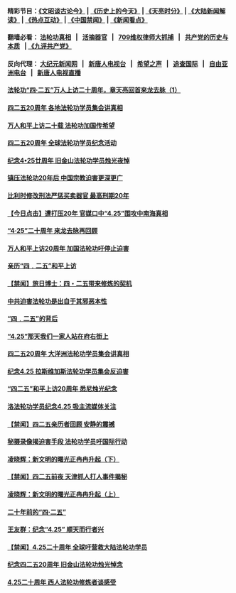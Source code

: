 #### 精彩节目：[《文昭谈古论今》](http://45.76.220.58/wenzhao) | [《历史上的今天》](http://45.76.220.58/today-in-history) | [《天亮时分》](http://45.76.220.58/tianliang) | [《大陆新闻解读》](http://45.76.220.58/ntdtv-comedy) | [《热点互动》](http://45.76.220.58/ntdtv-rdhd)  | [《中国禁闻》](http://45.76.220.58/ntdtv-news) | [《新闻看点》](http://45.76.220.58/news-insight) 

  #### 翻墙必看： [法轮功真相](http://45.32.40.21:10000/videos/truth.html) &nbsp;&nbsp;|&nbsp;&nbsp; [活摘器官](http://45.32.40.21:10000/videos/res/Organs/) &nbsp;&nbsp;|&nbsp;&nbsp; [709维权律师大抓捕](http://45.32.40.21:10000/videos/709/) &nbsp;&nbsp;|&nbsp;&nbsp; [共产党的历史与本质](http://45.32.40.21:10000/videos/ccp.html) &nbsp;&nbsp;| [《九评共产党》](http://45.32.40.21:10000/videos/jiuping/) 

#### 反向代理： [大纪元新闻网](http://45.76.199.44:10080/) &nbsp;&nbsp;|&nbsp;&nbsp; [新唐人电视台](http://45.76.199.44:8000/) &nbsp;&nbsp;|&nbsp;&nbsp; [希望之声](http://45.76.199.44:8200/) &nbsp;&nbsp;|&nbsp;&nbsp; [追查国际](http://45.76.199.44:10010/) &nbsp;&nbsp;|&nbsp;&nbsp; [自由亚洲电台](http://45.76.199.44:9800/) &nbsp;&nbsp;|&nbsp;&nbsp; [新唐人电视直播](http://45.76.199.44/) 

#### [法轮功“四·二五”万人上访二十周年，章天亮回首来龙去脉（1）](../pages/prog1530/a102565185.md?t=04261838) 

#### [四二五20周年 各地法轮功学员集会讲真相](../pages/prog1530/a102565160.md?t=04261838) 

#### [万人和平上访二十载 法轮功加国传希望](../pages/prog1530/a102565092.md?t=04261838) 

#### [四二五20周年 全球法轮功学员纪念活动](../pages/prog1530/a102564990.md?t=04261838) 

#### [纪念4•25廿周年 旧金山法轮功学员烛光夜悼](../pages/prog1530/a102564757.md?t=04261838) 

#### [镇压法轮功20年后 中国宗教迫害更深更广](../pages/prog1530/a102564740.md?t=04261838) 

#### [比利时修改刑法严惩买卖器官 最高刑期20年](../pages/prog1530/a102564724.md?t=04261838) 

#### [【今日点击】遭打压20年 官媒口中“4.25”围攻中南海真相](../pages/prog1530/a102564417.md?t=04261838) 

#### [“4·25”二十周年 来龙去脉再回顾](../pages/prog1530/a102564564.md?t=04261838) 

#### [万人和平上访20周年 加国法轮功吁停止迫害](../pages/prog1530/a102564629.md?t=04261838) 

#### [亲历“四﹒二五”和平上访](../pages/prog1530/a102564631.md?t=04261838) 

#### [【禁闻】旅日博士：四・二五带来修炼的契机](../pages/prog1530/a102564529.md?t=04261838) 

#### [中共迫害法轮功是出自于其邪恶本性](../pages/prog1530/a102564459.md?t=04261838) 

#### [“四﹒二五”的背后](../pages/prog1530/a102564453.md?t=04261838) 

#### [“4.25”那天我们一家人站在府右街上](../pages/prog1530/a102564447.md?t=04261838) 

#### [四二五20周年 大洋洲法轮功学员集会讲真相](../pages/prog1530/a102564355.md?t=04261838) 

#### [纪念4.25 拉斯维加斯法轮功学员集会反迫害](../pages/prog1530/a102564305.md?t=04261838) 

#### [“四二五”和平上访20周年 悉尼烛光纪念](../pages/prog1530/a102564151.md?t=04261838) 

#### [洛法轮功学员纪念4.25 吸主流媒体关注](../pages/prog1530/a102563867.md?t=04261838) 

#### [【禁闻】四二五亲历者回顾 安静的震撼](../pages/prog1530/a102563669.md?t=04261838) 

#### [秘摄录像揭迫害手段 法轮功学员吁国际行动](../pages/prog1530/a102563634.md?t=04261838) 

#### [凌晓辉：新文明的曙光正冉冉升起（下）](../pages/prog1530/a102563586.md?t=04261838) 

#### [【禁闻】四二五前夜 天津抓人打人事件揭秘](../pages/prog1530/a102562942.md?t=04261838) 

#### [凌晓辉：新文明的曙光正冉冉升起（上）](../pages/prog1530/a102562899.md?t=04261838) 

#### [二十年前的“四·二五”](../pages/prog1530/a102562891.md?t=04261838) 

#### [王友群：纪念“4.25” 顺天而行者兴](../pages/prog1530/a102562886.md?t=04261838) 

#### [【禁闻】4.25二十周年 全球吁营救大陆法轮功学员](../pages/prog1530/a102562191.md?t=04261838) 

#### [纪念四二五20周年 旧金山法轮功烛光悼念](../pages/prog1530/a102562316.md?t=04261838) 

#### [4.25二十周年 西人法轮功修炼者谈感受](../pages/prog1530/a102562250.md?t=04261838) 

